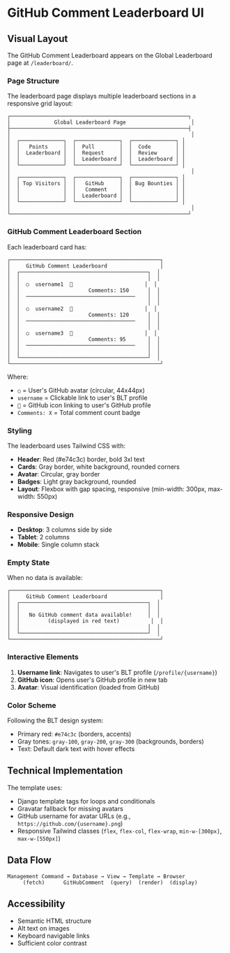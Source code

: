 # GitHub Comment Leaderboard UI

## Visual Layout

The GitHub Comment Leaderboard appears on the Global Leaderboard page at `/leaderboard/`.

### Page Structure

The leaderboard page displays multiple leaderboard sections in a responsive grid layout:

```
┌─────────────────────────────────────────────────────────┐
│              Global Leaderboard Page                     │
├─────────────────────────────────────────────────────────┤
│                                                          │
│  ┌──────────────┐  ┌──────────────┐  ┌──────────────┐ │
│  │   Points     │  │  Pull        │  │  Code        │ │
│  │  Leaderboard │  │  Request     │  │  Review      │ │
│  │              │  │  Leaderboard │  │  Leaderboard │ │
│  └──────────────┘  └──────────────┘  └──────────────┘ │
│                                                          │
│  ┌──────────────┐  ┌──────────────┐  ┌──────────────┐ │
│  │ Top Visitors │  │   GitHub     │  │ Bug Bounties │ │
│  │              │  │   Comment    │  │              │ │
│  │              │  │  Leaderboard │  │              │ │
│  └──────────────┘  └──────────────┘  └──────────────┘ │
│                                                          │
└─────────────────────────────────────────────────────────┘
```

### GitHub Comment Leaderboard Section

Each leaderboard card has:

```
┌────────────────────────────────────────────────┐
│     GitHub Comment Leaderboard                 │
│  ┌─────────────────────────────────────────┐  │
│  │                                         │  │
│  │  ○  username1  🔗                       │  │
│  │                      Comments: 150      │  │
│  │  ───────────────────────────────────    │  │
│  │                                         │  │
│  │  ○  username2  🔗                       │  │
│  │                      Comments: 120      │  │
│  │  ───────────────────────────────────    │  │
│  │                                         │  │
│  │  ○  username3  🔗                       │  │
│  │                      Comments: 95       │  │
│  │  ───────────────────────────────────    │  │
│  │                                         │  │
│  └─────────────────────────────────────────┘  │
└────────────────────────────────────────────────┘
```

Where:
- `○` = User's GitHub avatar (circular, 44x44px)
- `username` = Clickable link to user's BLT profile
- `🔗` = GitHub icon linking to user's GitHub profile
- `Comments: X` = Total comment count badge

### Styling

The leaderboard uses Tailwind CSS with:

- **Header**: Red (#e74c3c) border, bold 3xl text
- **Cards**: Gray border, white background, rounded corners
- **Avatar**: Circular, gray border
- **Badges**: Light gray background, rounded
- **Layout**: Flexbox with gap spacing, responsive (min-width: 300px, max-width: 550px)

### Responsive Design

- **Desktop**: 3 columns side by side
- **Tablet**: 2 columns
- **Mobile**: Single column stack

### Empty State

When no data is available:
```
┌────────────────────────────────────────────────┐
│     GitHub Comment Leaderboard                 │
│  ┌─────────────────────────────────────────┐  │
│  │                                         │  │
│  │   No GitHub comment data available!     │  │
│  │         (displayed in red text)          │  │
│  │                                         │  │
│  └─────────────────────────────────────────┘  │
└────────────────────────────────────────────────┘
```

### Interactive Elements

1. **Username link**: Navigates to user's BLT profile (`/profile/{username}`)
2. **GitHub icon**: Opens user's GitHub profile in new tab
3. **Avatar**: Visual identification (loaded from GitHub)

### Color Scheme

Following the BLT design system:
- Primary red: `#e74c3c` (borders, accents)
- Gray tones: `gray-100`, `gray-200`, `gray-300` (backgrounds, borders)
- Text: Default dark text with hover effects

## Technical Implementation

The template uses:
- Django template tags for loops and conditionals
- Gravatar fallback for missing avatars
- GitHub username for avatar URLs (e.g., `https://github.com/{username}.png`)
- Responsive Tailwind classes (`flex`, `flex-col`, `flex-wrap`, `min-w-[300px]`, `max-w-[550px]`)

## Data Flow

```
Management Command → Database → View → Template → Browser
     (fetch)      GitHubComment  (query)  (render)  (display)
```

## Accessibility

- Semantic HTML structure
- Alt text on images
- Keyboard navigable links
- Sufficient color contrast
